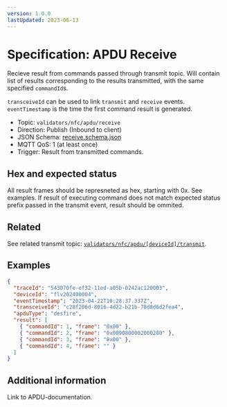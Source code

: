 ```yaml
---
version: 1.0.0
lastUpdated: 2023-06-13
---
```


# Specification: APDU Receive

Recieve result from commands passed through transmit topic. Will contain list of
results corresponding to the results transmitted, with the same specified
`commandId`s.

`transceiveId` can be used to link `transmit` and `receive` events.
`eventTimestamp` is the time the first command result is generated.

- Topic: `validators/nfc/apdu/receive`
- Direction: Publish (Inbound to client)
- JSON Schema: [receive.schema.json](./receive.schema.json)
- MQTT QoS: 1 (at least once)
- Trigger: Result from transmitted commands.

## Hex and expected status

All result frames should be represneted as hex, starting with 0x. See examples.
If result of executing command does not match expected status prefix passed in
the transmit event, result should be ommited.

## Related

See related transmit topic:
[`validators/nfc/apdu/[deviceId]/transmit`](../[deviceId]/transmit).

## Examples

```json
{
  "traceId": "543070fe-ef32-11ed-a05b-0242ac120003",
  "deviceId": "flv202400004",
  "eventTimestamp": "2023-04-22T10:28:37.337Z",
  "transceiveId": "c28f206d-8016-4d22-b21b-70d8d6d2fea4",
  "apduType": "desfire",
  "result": [
    { "commandId": 1, "frame": "0x00" },
    { "commandId": 2, "frame": "0x0090800002000280" },
    { "commandId": 3, "frame": "0x00" },
    { "commandId": 4, "frame": "" }
  ]
}
```

## Additional information

Link to APDU-documentation.
